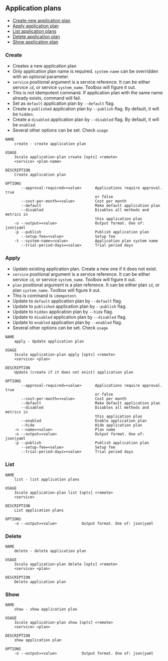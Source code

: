 ## Application plans

* [Create new application plan](#create)
* [Apply application plan](#apply)
* [List application plans](#list)
* [Delete application plan](#delete)
* [Show application plan](#show)

### Create

* Creates a new application plan
* Only application plan name is required. `system-name` can be overridden with an optional parameter.
* `service` positional argument is a service reference. It can be either service `id`, or service `system_name`. Toolbox will figure it out.
* This is not idempotent command. If application plan with the same name already exists, command will fail.
* Set as `default` application plan by `--default` flag.
* Create a `published` application plan by `--publish` flag. By default, it will be `hidden`.
* Create a `disabled` application plan by `--disabled` flag. By default, it will be `enabled`.
* Several other options can be set. Check `usage`

```shell
NAME
    create - create application plan

USAGE
    3scale application-plan create [opts] <remote>
    <service> <plan-name>

DESCRIPTION
    Create application plan

OPTIONS
       --approval-required=<value>      Applications require approval. true
                                        or false
       --cost-per-month=<value>         Cost per month
       --default                        Make default application plan
       --disabled                       Disables all methods and metrics in
                                        this application plan
    -o --output=<value>                 Output format. One of: json|yaml
    -p --publish                        Publish application plan
       --setup-fee=<value>              Setup fee
    -t --system-name=<value>            Application plan system name
       --trial-period-days=<value>      Trial period days
```

### Apply

* Update existing application plan. Create a new one if it does not exist.
* `service` positional argument is a service reference. It can be either service `id`, or service `system_name`. Toolbox will figure it out.
* `plan` positional argument is a plan reference. It can be either plan `id`, or plan `system_name`. Toolbox will figure it out.
* This is command is `idempotent`.
* Update to `default` application plan by `--default` flag.
* Update to `published` application plan by `--publish` flag.
* Update to `hidden` application plan by `--hide` flag.
* Update to `disabled` application plan by `--disabled` flag.
* Update to `enabled` application plan by `--enabled` flag.
* Several other options can be set. Check `usage`

```shell
NAME
    apply - Update application plan

USAGE
    3scale application-plan apply [opts] <remote>
    <service> <plan>

DESCRIPTION
    Update (create if it does not exist) application plan

OPTIONS
       --approval-required=<value>      Applications require approval. true
                                        or false
       --cost-per-month=<value>         Cost per month
       --default                        Make default application plan
       --disabled                       Disables all methods and metrics in
                                        this application plan
       --enabled                        Enable application plan
       --hide                           Hide application plan
    -n --name=<value>                   Plan name
    -o --output=<value>                 Output format. One of: json|yaml
    -p --publish                        Publish application plan
       --setup-fee=<value>              Setup fee
       --trial-period-days=<value>      Trial period days
```

### List

```shell
NAME
    list - list application plans

USAGE
    3scale application-plan list [opts] <remote>
    <service>

DESCRIPTION
    List application plans

OPTIONS
    -o --output=<value>           Output format. One of: json|yaml
```

### Delete

```shell
NAME
    delete - delete application plan

USAGE
    3scale application-plan delete [opts] <remote>
    <service> <plan>

DESCRIPTION
    Delete application plan
```

### Show


```shell
NAME
    show - show application plan

USAGE
    3scale application-plan show [opts] <remote>
    <service> <plan>

DESCRIPTION
    show application plan

OPTIONS
    -o --output=<value>           Output format. One of: json|yaml
```
